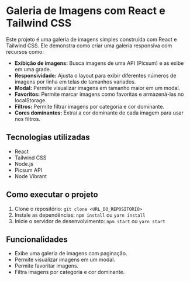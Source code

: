 # Galeria de Imagens com React e Tailwind CSS

Este projeto é uma galeria de imagens simples construída com React e Tailwind CSS. Ele demonstra como criar uma galeria responsiva com recursos como:

* **Exibição de imagens:** Busca imagens de uma API (Picsum) e as exibe em uma grade.
* **Responsividade:** Ajusta o layout para exibir diferentes números de imagens por linha em telas de tamanhos variados.
* **Modal:** Permite visualizar imagens em tamanho maior em um modal.
* **Favoritos:** Permite marcar imagens como favoritas e armazená-las no localStorage.
* **Filtros:** Permite filtrar imagens por categoria e cor dominante.
* **Cores dominantes:** Extrai a cor dominante de cada imagem para usar nos filtros.

## Tecnologias utilizadas

* React
* Tailwind CSS
* Node.js
* Picsum API
* Node Vibrant

## Como executar o projeto

1. Clone o repositório: `git clone <URL_DO_REPOSITORIO>`
2. Instale as dependências: `npm install` ou `yarn install`
3. Inicie o servidor de desenvolvimento: `npm start` ou `yarn start`

## Funcionalidades

* Exibe uma galeria de imagens com paginação.
* Permite visualizar imagens em um modal.
* Permite favoritar imagens.
* Filtra imagens por categoria e cor dominante.
